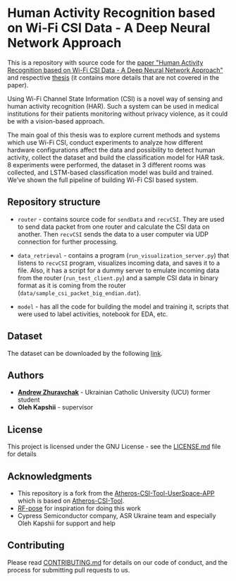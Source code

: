 # Human Activity Recognition based on Wi-Fi CSI Data - A Deep Neural Network Approach

This is a repository with source code for the [paper "Human Activity Recognition based on Wi-Fi CSI Data - A Deep Neural Network Approach"](https://www.sciencedirect.com/science/article/pii/S1877050921024509) 
and respective [thesis](https://s3.eu-central-1.amazonaws.com/ucu.edu.ua/wp-content/uploads/sites/8/2021/07/Zhuravchak-Andrii_188586_assignsubmission_file_Bachelor_Thesis_Human_Activity_Recognition_based_on_WiFi_CSI_data.pdf)
(it contains more details that are not covered in the paper).

Using Wi-Fi Channel State Information (CSI) is a novel way of sensing and human activity recognition (HAR). Such a
system can be used in medical institutions for their patients monitoring without privacy violence, as it could be with a
vision-based approach.

The main goal of this thesis was to explore current methods and systems which use Wi-Fi CSI, conduct experiments to
analyze how different hardware configurations affect the data and possibility to detect human activity, collect the
dataset and build the classification model for HAR task. 8 experiments were performed, the dataset in 3 different rooms
was collected, and LSTM-based classification model was build and trained. We’ve shown the full pipeline of building
Wi-Fi CSI based system.

## Repository structure

- `router` - contains source code for `sendData` and `recvCSI`. 
They are used to send data packet from one router and calculate the CSI data on another. 
Then `recvCSI` sends the data to a user computer via UDP connection for further processing.

- `data_retrieval` - contains a program (`run_visualization_server.py`) that listens to `recvCSI` program, 
visualizes incoming data, and saves it to a file. Also, it has a script for a dummy server to emulate incoming data from
the router (`run_test_client.py`) and a sample CSI data in binary format as it is coming from the router 
(`data/sample_csi_packet_big_endian.dat`). 

- `model` - has all the code for building the model and training it, scripts that were used to label activities,
notebook for EDA, etc.


## Dataset

The dataset can be downloaded by the following [link](https://doi.org/10.6084/m9.figshare.14386892.v1).

## Authors

* **[Andrew Zhuravchak](https://github.com/Retsediv)** - Ukrainian Catholic University (UCU) former student
* **Oleh Kapshii** - supervisor

## License

This project is licensed under the GNU License - see the [LICENSE.md](LICENSE.md) file for details

## Acknowledgments

* This repository is a fork from
  the [Atheros-CSI-Tool-UserSpace-APP](https://github.com/NovelSense/Atheros-CSI-Tool-UserSpace-APP)
  which is based on [Atheros-CSI-Tool](https://github.com/xieyaxiongfly/Atheros-CSI-Tool).
* [RF-pose](http://rfpose.csail.mit.edu/) for inspiration for doing this work
* Cypress Semiconductor company, ASR Ukraine team and especially Oleh Kapshii for support and help

## Contributing

Please read [CONTRIBUTING.md](https://gist.github.com/PurpleBooth/b24679402957c63ec426) for details on our code of
conduct, and the process for submitting pull requests to us.

